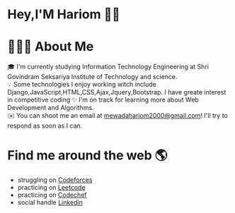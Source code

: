 # Hey,I'M Hariom  👋🏾   


# 👨🏻‍💻  About Me
 🎓  I'm currently studying Information Technology Engineering at Shri Govindram Seksariya Institute of Technology and science.  
 💡 Some technologies I enjoy working witch include Django,JavaScript,HTML,CSS,Ajax,Jquery,Bootstrap. 
I have greate interest in competitive coding
 ✨ I'm on track for learning more about Web Development and Algorithms.  
 ✉️ You can shoot me an email at mewadahariom2000@gmail.com! I'll try to respond as soon as I can.    
 
 
 # Find me around the web 🌎

- struggling on [Codeforces](https://leetcode.com/mewadahariom2000/)
- practicing on [Leetcode](https://codeforces.com/profile/Harry__9522)
- practicing on [Codechef](https://www.codechef.com/users/harry____9522)
- social handle [Linkedin](https://www.linkedin.com/in/hariom-mewada-799207193/)
